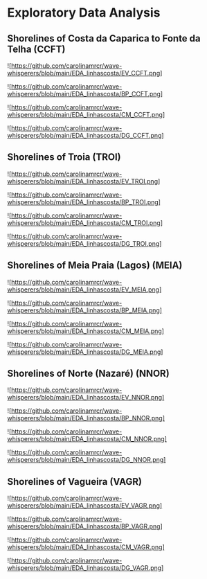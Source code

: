 # **Exploratory Data Analysis**

## Shorelines of Costa da Caparica to Fonte da Telha (CCFT)

![https://github.com/carolinamrcr/wave-whisperers/blob/main/EDA_linhascosta/EV_CCFT.png]

![https://github.com/carolinamrcr/wave-whisperers/blob/main/EDA_linhascosta/BP_CCFT.png]

![https://github.com/carolinamrcr/wave-whisperers/blob/main/EDA_linhascosta/CM_CCFT.png]

![https://github.com/carolinamrcr/wave-whisperers/blob/main/EDA_linhascosta/DG_CCFT.png]

## Shorelines of Troia (TROI)

![https://github.com/carolinamrcr/wave-whisperers/blob/main/EDA_linhascosta/EV_TROI.png]

![https://github.com/carolinamrcr/wave-whisperers/blob/main/EDA_linhascosta/BP_TROI.png]

![https://github.com/carolinamrcr/wave-whisperers/blob/main/EDA_linhascosta/CM_TROI.png]

![https://github.com/carolinamrcr/wave-whisperers/blob/main/EDA_linhascosta/DG_TROI.png]

## Shorelines of Meia Praia (Lagos) (MEIA)

![https://github.com/carolinamrcr/wave-whisperers/blob/main/EDA_linhascosta/EV_MEIA.png]

![https://github.com/carolinamrcr/wave-whisperers/blob/main/EDA_linhascosta/BP_MEIA.png]

![https://github.com/carolinamrcr/wave-whisperers/blob/main/EDA_linhascosta/CM_MEIA.png]

![https://github.com/carolinamrcr/wave-whisperers/blob/main/EDA_linhascosta/DG_MEIA.png]

## Shorelines of Norte (Nazaré) (NNOR)

![https://github.com/carolinamrcr/wave-whisperers/blob/main/EDA_linhascosta/EV_NNOR.png]

![https://github.com/carolinamrcr/wave-whisperers/blob/main/EDA_linhascosta/BP_NNOR.png]

![https://github.com/carolinamrcr/wave-whisperers/blob/main/EDA_linhascosta/CM_NNOR.png]

![https://github.com/carolinamrcr/wave-whisperers/blob/main/EDA_linhascosta/DG_NNOR.png]

## Shorelines of Vagueira (VAGR)

![https://github.com/carolinamrcr/wave-whisperers/blob/main/EDA_linhascosta/EV_VAGR.png]

![https://github.com/carolinamrcr/wave-whisperers/blob/main/EDA_linhascosta/BP_VAGR.png]

![https://github.com/carolinamrcr/wave-whisperers/blob/main/EDA_linhascosta/CM_VAGR.png]

![https://github.com/carolinamrcr/wave-whisperers/blob/main/EDA_linhascosta/DG_VAGR.png]